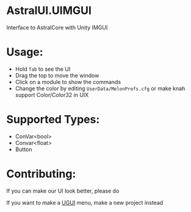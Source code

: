 # AstralUI.UIMGUI
Interface to AstralCore with Unity IMGUI 

# Usage:
- Hold `Tab` to see the UI
- Drag the top to move the window
- Click on a module to show the commands
- Change the color by editing `UserData/MelonPrefs.cfg` or make knah support Color/Color32 in UIX

# Supported Types:
- ConVar\<bool>
- Convar\<float>
- Button

# Contributing:
If you can make our UI look better, please do

If you want to make a [UGUI](https://docs.unity3d.com/Manual/com.unity.ugui.html) menu, make a new project instead
